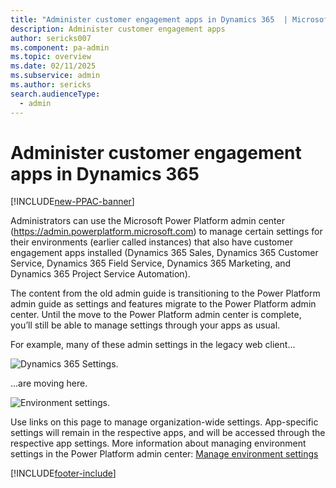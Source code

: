 ```yaml
---
title: "Administer customer engagement apps in Dynamics 365  | MicrosoftDocs"
description: Administer customer engagement apps
author: sericks007
ms.component: pa-admin
ms.topic: overview
ms.date: 02/11/2025
ms.subservice: admin
ms.author: sericks
search.audienceType: 
  - admin
---
```

# Administer customer engagement apps in Dynamics 365 

[!INCLUDE[new-PPAC-banner](~/includes/new-PPAC-banner.md)]

Administrators can use the Microsoft Power Platform admin center (https://admin.powerplatform.microsoft.com) to manage certain settings for their environments (earlier called instances) that also have customer engagement apps installed (Dynamics 365 Sales, Dynamics 365 Customer Service, Dynamics 365 Field Service, Dynamics 365 Marketing, and Dynamics 365 Project Service Automation).  

The content from the old admin guide is transitioning to the Power Platform admin guide as settings and features migrate to the Power Platform admin center. Until the move to the Power Platform admin center is complete, you’ll still be able to manage settings through your apps as usual.

For example, many of these admin settings in the legacy web client...

![Dynamics 365 Settings.](./media/old-settings.png)

...are moving here.

![Environment settings.](media/environment-settings-mini.png)

Use links on this page to manage organization-wide settings. App-specific settings will remain in the respective apps, and will be accessed through the respective app settings. More information about managing environment settings in the Power Platform admin center: [Manage environment settings](admin-settings.md) 


[!INCLUDE[footer-include](../includes/footer-banner.md)]
